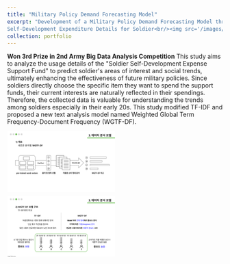 ```yaml
---
title: "Military Policy Demand Forecasting Model"
excerpt: "Development of a Military Policy Demand Forecasting Model through the Analysis of
Self-Development Expenditure Details for Soldier<br/><img src='/images/militaryPolicy_1.png'>"
collection: portfolio
---
```


**Won 3rd Prize in 2nd Army Big Data Analysis Competition**
This study aims to analyze the usage details of the "Soldier Self-Development Expense Support Fund" to predict soldier's areas of interest and social trends, ultimately enhancing the effectiveness of future military policies. Since soldiers directly choose the specific item they want to spend the support funds, their current interests are naturally reflected in their spendings. Therefore, the collected data is valuable for understanding the trends among soldiers especially in their early 20s. This study modified TF-IDF and proposed a new text analysis model named Weighted Global Term Frequency-Document Frequency (WGTF-DF).

<div style="display: flex; flex-wrap: wrap; gap: 10px;">
  <img src="/images/militaryPolicy_1.png" alt="Image 1" style="width: 50%;"/>
  <img src="/images/militaryPolicy_2.png" alt="Image 2" style="width: 50%;"/>
</div>